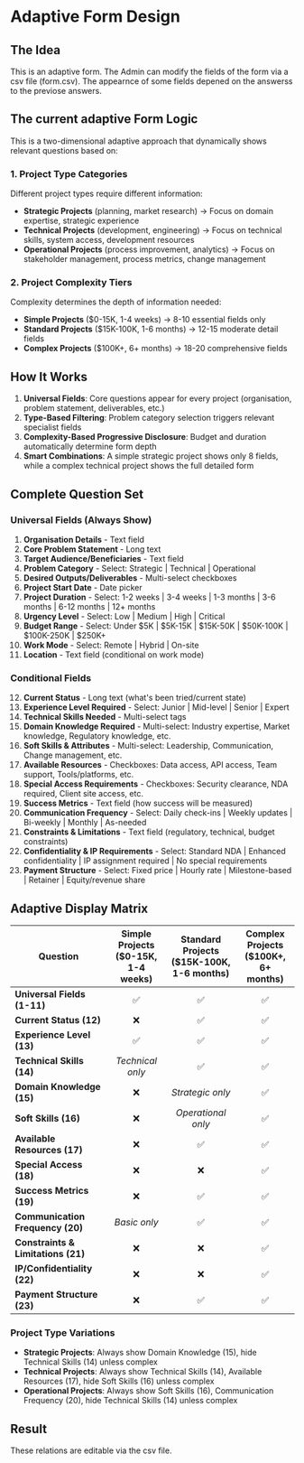# Adaptive Form Design

## The Idea
This is an adaptive form.
The Admin can modify the fields of the form via a csv file (form.csv).
The appearnce of some fields depened on the answerss to the previose answers.

##  The current adaptive Form Logic
This is a two-dimensional adaptive approach that dynamically shows relevant questions based on:

### 1. **Project Type Categories**
Different project types require different information:
- **Strategic Projects** (planning, market research) → Focus on domain expertise, strategic experience
- **Technical Projects** (development, engineering) → Focus on technical skills, system access, development resources  
- **Operational Projects** (process improvement, analytics) → Focus on stakeholder management, process metrics, change management

### 2. **Project Complexity Tiers**
Complexity determines the depth of information needed:
- **Simple Projects** ($0-15K, 1-4 weeks) → 8-10 essential fields only
- **Standard Projects** ($15K-100K, 1-6 months) → 12-15 moderate detail fields
- **Complex Projects** ($100K+, 6+ months) → 18-20 comprehensive fields

## How It Works
1. **Universal Fields**: Core questions appear for every project (organisation, problem statement, deliverables, etc.)
2. **Type-Based Filtering**: Problem category selection triggers relevant specialist fields
3. **Complexity-Based Progressive Disclosure**: Budget and duration automatically determine form depth
4. **Smart Combinations**: A simple strategic project shows only 8 fields, while a complex technical project shows the full detailed form

## Complete Question Set

### Universal Fields (Always Show)
1. **Organisation Details** - Text field
2. **Core Problem Statement** - Long text
3. **Target Audience/Beneficiaries** - Text field
4. **Problem Category** - Select: Strategic | Technical | Operational
5. **Desired Outputs/Deliverables** - Multi-select checkboxes
6. **Project Start Date** - Date picker
7. **Project Duration** - Select: 1-2 weeks | 3-4 weeks | 1-3 months | 3-6 months | 6-12 months | 12+ months
8. **Urgency Level** - Select: Low | Medium | High | Critical
9. **Budget Range** - Select: Under $5K | $5K-15K | $15K-50K | $50K-100K | $100K-250K | $250K+
10. **Work Mode** - Select: Remote | Hybrid | On-site
11. **Location** - Text field (conditional on work mode)

### Conditional Fields
12. **Current Status** - Long text (what's been tried/current state)
13. **Experience Level Required** - Select: Junior | Mid-level | Senior | Expert
14. **Technical Skills Needed** - Multi-select tags
15. **Domain Knowledge Required** - Multi-select: Industry expertise, Market knowledge, Regulatory knowledge, etc.
16. **Soft Skills & Attributes** - Multi-select: Leadership, Communication, Change management, etc.
17. **Available Resources** - Checkboxes: Data access, API access, Team support, Tools/platforms, etc.
18. **Special Access Requirements** - Checkboxes: Security clearance, NDA required, Client site access, etc.
19. **Success Metrics** - Text field (how success will be measured)
20. **Communication Frequency** - Select: Daily check-ins | Weekly updates | Bi-weekly | Monthly | As-needed
21. **Constraints & Limitations** - Text field (regulatory, technical, budget constraints)
22. **Confidentiality & IP Requirements** - Select: Standard NDA | Enhanced confidentiality | IP assignment required | No special requirements
23. **Payment Structure** - Select: Fixed price | Hourly rate | Milestone-based | Retainer | Equity/revenue share

## Adaptive Display Matrix

| Question | Simple Projects<br/>($0-15K, 1-4 weeks) | Standard Projects<br/>($15K-100K, 1-6 months) | Complex Projects<br/>($100K+, 6+ months) |
|----------|:--------:|:----------:|:--------:|
| **Universal Fields (1-11)** | ✅ | ✅ | ✅ |
| **Current Status (12)** | ❌ | ✅ | ✅ |
| **Experience Level (13)** | ✅ | ✅ | ✅ |
| **Technical Skills (14)** | *Technical only* | ✅ | ✅ |
| **Domain Knowledge (15)** | ❌ | *Strategic only* | ✅ |
| **Soft Skills (16)** | ❌ | *Operational only* | ✅ |
| **Available Resources (17)** | ❌ | ✅ | ✅ |
| **Special Access (18)** | ❌ | ❌ | ✅ |
| **Success Metrics (19)** | ❌ | ✅ | ✅ |
| **Communication Frequency (20)** | *Basic only* | ✅ | ✅ |
| **Constraints & Limitations (21)** | ❌ | ❌ | ✅ |
| **IP/Confidentiality (22)** | ❌ | ❌ | ✅ |
| **Payment Structure (23)** | ❌ | ✅ | ✅ |

### Project Type Variations
- **Strategic Projects**: Always show Domain Knowledge (15), hide Technical Skills (14) unless complex
- **Technical Projects**: Always show Technical Skills (14), Available Resources (17), hide Soft Skills (16) unless complex
- **Operational Projects**: Always show Soft Skills (16), Communication Frequency (20), hide Technical Skills (14) unless complex

## Result
These relations are editable via the csv file.
